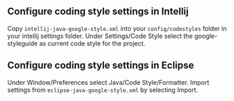 ## Configure coding style settings in Intellij

Copy `intellij-java-google-style.xml` into your `config/codestyles` folder in 
your intellij settings folder. Under Settings/Code Style select the 
google-styleguide as current code style for the project.

## Configure coding style settings in Eclipse

Under Window/Preferences select Java/Code Style/Formatter. Import settings from
`eclipse-java-google-style.xml` by selecting Import.